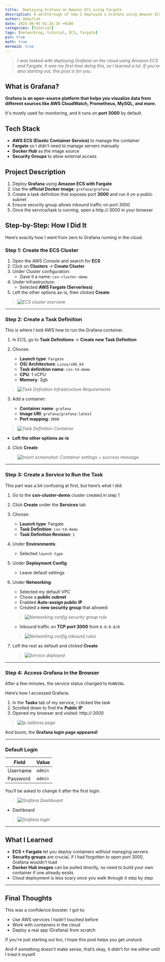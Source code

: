 ```yaml
---
title:  Deploying Grafana on Amazon ECS using Fargate
description: A walkthrough of how I deployed a Grafana using Amazon ECS with fargate.
author: Abdullah
date: 2025-08-05 01:35:10 +0100
categories: [Tutorial]
tags: [networking, tutorial, ECS, fargate]
pin: true
math: true
mermaid: true
---
```


> *I was tasked with deploying Grafana on the cloud using Amazon ECS and Fargate. It was my first time doing this, so I learned a lot. If you’re also starting out, this post is for you.*

## What is Grafana?

**Grafana is an open-source platform that helps you visualize data from different sources like AWS CloudWatch, Prometheus, MySQL, and more.**

It's mostly used for monitoring, and it runs on **port 3000** by default.


## Tech Stack

* **AWS ECS (Elastic Container Service)** to manage the container
* **Fargate** so I didn’t need to manage servers manually
* **Docker Hub** as the image source
* **Security Groups** to allow external access


## Project Description

1. Deploy **Grafana** using **Amazon ECS with Fargate**
2. Use the **official Docker image**: `grafana/grafana`
3. Create a task definition that exposes port **3000** and run it on a public subnet
4. Ensure security group allows inbound traffic on port 3000
5. Once the service/task is running, open a http://<PUBLIC-IP>:3000 in your browser


## Step-by-Step: How I Did It

Here’s exactly how I went from zero to Grafana running in the cloud.

### Step 1: Create the ECS Cluster

1. Open the AWS Console and search for **ECS**
2. Click on **Clusters** → **Create Cluster**
3. Under Cluster configuration:
   * Gave it a name: `csn-cluster-demo`
4. Under Infrastructure:
   * Selected **AWS Fargate (Serverless)**
5. Left the other options as-is, then clicked **Create**

> *![ECS cluster overview](/assets/img/cluster-demo-overview.png)*

---

### Step 2: Create a Task Definition

This is where I told AWS how to run the Grafana container.

1. In ECS, go to **Task Definitions** → **Create new Task Definition**

2. Choose:

   * **Launch type**: `Fargate`
   * **OS/ Architecture**: `Linux/x86_64`
   * **Task definition name**: `csn-td-demo`
   * **CPU**: 1 vCPU
   * **Memory**: 3gb
> *![Task Definition Infrastructure Requirements](/assets/img/td-infrastructure-requirements.png)*

3. Add a container:

   * **Container name**: `grafana`
   * **Image URI**: `grafana/grafana:latest`
   * **Port mapping**: `3000`
> *![Task Definition Container](/assets/img/td-container.png)*
   * **Left the other options as-is** 

4. Click **Create**

> *![Insert screenshot: Container settings + success message](/assets/img/td-creation-success-overview.png)*

---

### Step 3: Create a Service to Run the Task

This part was a bit confusing at first, but here’s what I did:

1. Go to the **csn-cluster-demo** cluster created in step 1
2. Click **Create** under the **Services** tab
3. Choose:

   * **Launch type**: Fargate
   * **Task Definition**: `csn-td-demo`
   * **Task Definition Revision**: `1`
4. Under **Environments**:
    * Selected `launch type`
5. Under **Deployment Config**
    * Leave default settings
6. Under **Networking**:

   * Selected my default VPC
   * Chose a **public subnet**
   * Enabled **Auto-assign public IP**
   * Created a **new security group** that allowed:
    >  *![Networking config security group rule](/assets/img/cs-networking1.png)*
   
   * Inbound traffic on **TCP port 3000** from `0.0.0.0/0`

    > *![Networking config inbound rules](/assets/img/cs-networking2.png)*

7. Left the rest as default and clicked **Create**

    > *![Service deployed](/assets/img/cs-deployed-succesfull.png)*

---

### Step 4: Access Grafana in the Browser

After a few minutes, the service status changed to `RUNNING`.

Here’s how I accessed Grafana:

1. In the **Tasks** tab of my service, I clicked the task
2. Scrolled down to find the **Public IP**
3. Opened my browser and visited:
http://<PUBLIC-IP>:3000
> *![Ip address page](/assets/img/CSN-Week-5.png)*

And boom, the **Grafana login page appeared**!

---

### Default Login

| Field    | Value   |
| -------- | ------- |
| Username | `admin` |
| Password | `admin` |

You’ll be asked to change it after the first login.

> *![Grafana Dashboard](/assets/img/CSN-WEEK-5-grafana-login.png)*

* Dashboard

> *![Grafana login](/assets/img/CSN-WEEK-5-Grafana-login-page.png)*

---

## What I Learned

* **ECS + Fargate** let you deploy containers *without* managing servers
* **Security groups** are crucial, if I had forgotten to open port 3000, Grafana wouldn’t load
* **Docker Hub images** can be pulled directly, no need to build your own container if one already exists
* Cloud deployment is less scary once you walk through it step by step

---

## Final Thoughts

This was a confidence booster. I got to:

* Use AWS services I hadn’t touched before
* Work with containers in the cloud
* Deploy a real app (Grafana) from scratch

If you're just starting out too, I hope this post helps you get unstuck.

And if something doesn’t make sense, that’s okay, it didn’t for me either until I tried it myself.